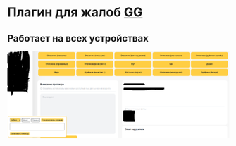 # Плагин для жалоб [GG](https://grnd.gg/)

## Работает на всех устройствах

![Вот фото](images/fo.png)